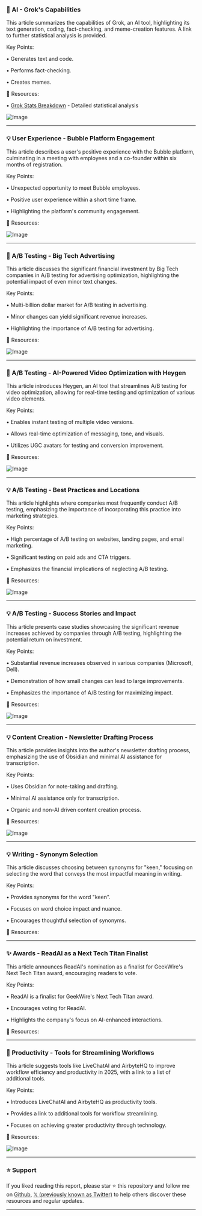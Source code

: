 ### 🤖 AI - Grok's Capabilities

This article summarizes the capabilities of Grok, an AI tool, highlighting its text generation, coding, fact-checking, and meme-creation features.  A link to further statistical analysis is provided.

Key Points:

• Generates text and code.

• Performs fact-checking.

• Creates memes.


🔗 Resources:

• [Grok Stats Breakdown](https://loom.ly/bvJDIc8) - Detailed statistical analysis

![Image](https://pbs.twimg.com/media/GmAQTyWWAAAoWEa?format=png&name=small)


---
### 💡 User Experience - Bubble Platform Engagement

This article describes a user's positive experience with the Bubble platform, culminating in a meeting with employees and a co-founder within six months of registration.

Key Points:

• Unexpected opportunity to meet Bubble employees.

• Positive user experience within a short time frame.

•  Highlighting the platform's community engagement.


🔗 Resources:

![Image](https://pbs.twimg.com/media/Gly5gVKXUAA4z9C?format=jpg&name=small)


---
### 🤖 A/B Testing - Big Tech Advertising

This article discusses the significant financial investment by Big Tech companies in A/B testing for advertising optimization, highlighting the potential impact of even minor text changes.

Key Points:

• Multi-billion dollar market for A/B testing in advertising.

• Minor changes can yield significant revenue increases.

• Highlighting the importance of A/B testing for advertising.



🔗 Resources:

![Image](https://pbs.twimg.com/media/Gl2GNC_boAAU8Rl?format=jpg&name=small)


---
### 🚀 A/B Testing - AI-Powered Video Optimization with Heygen

This article introduces Heygen, an AI tool that streamlines A/B testing for video optimization, allowing for real-time testing and optimization of various video elements.

Key Points:

• Enables instant testing of multiple video versions.

• Allows real-time optimization of messaging, tone, and visuals.

• Utilizes UGC avatars for testing and conversion improvement.


🔗 Resources:

![Image](https://pbs.twimg.com/amplify_video_thumb/1899822439024250880/img/U3DV9MUxDQ7bz52P.jpg)


---
### 💡 A/B Testing - Best Practices and Locations

This article highlights where companies most frequently conduct A/B testing, emphasizing the importance of incorporating this practice into marketing strategies.

Key Points:

• High percentage of A/B testing on websites, landing pages, and email marketing.

• Significant testing on paid ads and CTA triggers.

• Emphasizes the financial implications of neglecting A/B testing.


🔗 Resources:

![Image](https://pbs.twimg.com/tweet_video_thumb/Gl2GRBBawAAMJVQ.jpg)


---
### 💡 A/B Testing - Success Stories and Impact

This article presents case studies showcasing the significant revenue increases achieved by companies through A/B testing, highlighting the potential return on investment.

Key Points:

• Substantial revenue increases observed in various companies (Microsoft, Dell).

• Demonstration of how small changes can lead to large improvements.

• Emphasizes the importance of A/B testing for maximizing impact.


🔗 Resources:

![Image](https://pbs.twimg.com/tweet_video_thumb/Gl2GSPYa4AADzTz.jpg)


---
### 💡 Content Creation - Newsletter Drafting Process

This article provides insights into the author's newsletter drafting process, emphasizing the use of Obsidian and minimal AI assistance for transcription.

Key Points:

• Uses Obsidian for note-taking and drafting.

• Minimal AI assistance only for transcription.

• Organic and non-AI driven content creation process.


🔗 Resources:

![Image](https://pbs.twimg.com/media/Glr--TiWcAAtb-W?format=jpg&name=small)


---
### 💡 Writing - Synonym Selection

This article discusses choosing between synonyms for "keen," focusing on selecting the word that conveys the most impactful meaning in writing.

Key Points:

•  Provides synonyms for the word "keen".

•  Focuses on word choice impact and nuance.

•  Encourages thoughtful selection of synonyms.


🔗 Resources:


---
### ✨ Awards - ReadAI as a Next Tech Titan Finalist

This article announces ReadAI's nomination as a finalist for GeekWire's Next Tech Titan award, encouraging readers to vote.

Key Points:

• ReadAI is a finalist for GeekWire's Next Tech Titan award.

• Encourages voting for ReadAI.

• Highlights the company's focus on AI-enhanced interactions.


🔗 Resources:


---
### 🚀 Productivity - Tools for Streamlining Workflows

This article suggests tools like LiveChatAI and AirbyteHQ to improve workflow efficiency and productivity in 2025, with a link to a list of additional tools.

Key Points:

• Introduces LiveChatAI and AirbyteHQ as productivity tools.

• Provides a link to additional tools for workflow streamlining.

• Focuses on achieving greater productivity through technology.


🔗 Resources:

![Image](https://pbs.twimg.com/media/GlsqnBAXYAAu9x9?format=jpg&name=small)


---

### ⭐️ Support

If you liked reading this report, please star ⭐️ this repository and follow me on [Github](https://github.com/Drix10), [𝕏 (previously known as Twitter)](https://x.com/DRIX_10_) to help others discover these resources and regular updates.

---